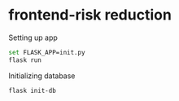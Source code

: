 # frontend-risk reduction

Setting up app

```bash
set FLASK_APP=init.py
flask run
```

Initializing database

```bash
flask init-db
```

